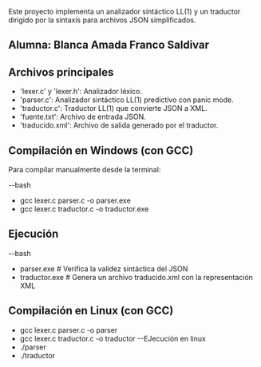 Este proyecto implementa un analizador sintáctico LL(1) y un traductor dirigido por la sintaxis para archivos JSON simplificados.
## Alumna: Blanca Amada Franco Saldivar

## Archivos principales

- 'lexer.c' y 'lexer.h': Analizador léxico.
- 'parser.c': Analizador sintáctico LL(1) predictivo con panic mode.
- 'traductor.c': Traductor LL(1) que convierte JSON a XML.
- 'fuente.txt': Archivo de entrada JSON.
- 'traducido.xml': Archivo de salida generado por el traductor.

## Compilación en Windows (con GCC)
Para compilar manualmente desde la terminal:

--bash
- gcc lexer.c parser.c -o parser.exe
- gcc lexer.c traductor.c -o traductor.exe
## Ejecución
--bash
- parser.exe       # Verifica la validez sintáctica del JSON
- traductor.exe    # Genera un archivo traducido.xml con la representación XML

## Compilación en Linux (con GCC)
- gcc lexer.c parser.c -o parser
- gcc lexer.c traductor.c -o traductor
--EJecución en linux
- ./parser
- ./traductor


